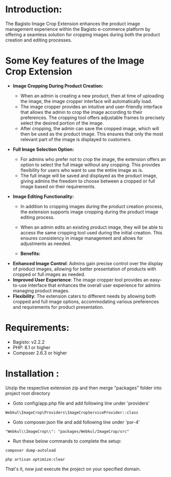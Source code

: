 # Introduction:

The Bagisto Image Crop Extension enhances the product image management experience within the Bagisto e-commerce platform by offering a seamless solution for cropping images during both the product creation and editing processes. 

# Some Key features of the Image Crop Extension

* **Image Cropping During Product Creation:** 
    * When an admin is creating a new product, then at time of uploading the image, the image cropper interface will automatically load.
    * The image cropper provides an intuitive and user-friendly interface that allows the admin to crop the image according to their preferences. The cropping tool offers adjustable frames to precisely select the desired portion of the image.
    * After cropping, the admin can save the cropped image, which will then be used as the product image. This ensures that only the most relevant part of the image is displayed to customers.
 
* **Full Image Selection Option:**  
    * For admins who prefer not to crop the image, the extension offers an option to select the full image without any cropping. This provides flexibility for users who want to use the entire image as is.
    * The full image will be saved and displayed as the product image, giving admins the freedom to choose between a cropped or full image based on their requirements.

* **Image Editing Functionality:**
   * In addition to cropping images during the product creation process, the extension supports image cropping during the product image editing process.
   * When an admin edits an existing product image, they will be able to access the same cropping tool used during the initial creation. This ensures consistency in image management and allows for adjustments as needed.
 
   * **Benefits:**
- **Enhanced Image Control**: Admins gain precise control over the display of product images, allowing for better presentation of products with cropped or full images as needed.
- **Improved User Experience**: The image cropper tool provides an easy-to-use interface that enhances the overall user experience for admins managing product images.
- **Flexibility**: The extension caters to different needs by allowing both cropped and full image options, accommodating various preferences and requirements for product presentation.

# Requirements:
* Bagisto: v2.2.2
* PHP: 8.1 or higher
* Composer 2.6.3 or higher

# Installation :
Unzip the respective extension zip and then merge "packages" folder into project root directory

* Goto config/app.php file and add following line under 'providers'

```
Webkul\ImageCrop\Providers\ImageCropServiceProvider::class
```

* Goto composer.json file and add following line under 'psr-4'

```
"Webkul\\ImageCrop\\": "packages/Webkul/ImageCrop/src"
```
* Run these below commands to complete the setup:

```
composer dump-autoload
```
```
php artisan optimize:clear
```
That's it, now just execute the project on your specified domain.
